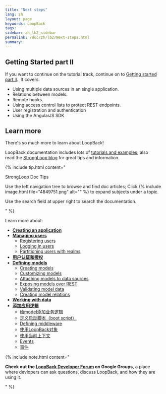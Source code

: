 ```yaml
---
title: "Next steps"
lang: zh
layout: page
keywords: LoopBack
tags:
sidebar: zh_lb2_sidebar
permalink: /doc/zh/lb2/Next-steps.html
summary:
---
```


## Getting Started part II

If you want to continue on the tutorial track, continue on to [Getting started part II](/doc/{{page.lang}}/lb2/Getting-started-part-II.html).  It covers:

*   Using multiple data sources in an single application.
*   Relations between models.
*   Remote hooks.
*   Using access control lists to protect REST endpoints.
*   User registration and authentication
*   Using the AngularJS SDK

## Learn more

There's so much more to learn about LoopBack!  

LoopBack documentation includes lots of [tutorials and examples](/doc/{{page.lang}}/lb2/Tutorials-and-examples.html); also read the [StrongLoop blog](http://strongloop.com/strongblog/) for great tips and information.

{% include tip.html content="

StrongLoop Doc Tips

Use the left navigation tree to browse and find doc articles; Click {% include image.html file=\"4849751.png\" alt=\"\" %} to expand subjects under a topic.

Use the search field at upper right to search the documentation. 

" %}

Learn more about:

*   **[Creating an application](/doc/{{page.lang}}/lb2/Creating-an-application.html)**
*   **[Managing users](/doc/{{page.lang}}/lb2/Managing-users.html)**
    *   [Registering users](/doc/{{page.lang}}/lb2/Registering-users.html)
    *   [Logging in users](/doc/{{page.lang}}/lb2/Logging-in-users.html)
    *   [Partitioning users with realms](/doc/{{page.lang}}/lb2/Partitioning-users-with-realms.html)
*   **[用户认证和授权](/doc/{{page.lang}}/lb2/6094988.html)**
*   **[Defining models](/doc/{{page.lang}}/lb2/Defining-models.html)**
    *   [Creating models](/doc/{{page.lang}}/lb2/Creating-models.html)
    *   [Customizing models](/doc/{{page.lang}}/lb2/Customizing-models.html)
    *   [Attaching models to data sources](/doc/{{page.lang}}/lb2/Attaching-models-to-data-sources.html)
    *   [Exposing models over REST](/doc/{{page.lang}}/lb2/Exposing-models-over-REST.html)
    *   [Validating model data](/doc/{{page.lang}}/lb2/Validating-model-data.html)
    *   [Creating model relations](/doc/{{page.lang}}/lb2/Creating-model-relations.html)
*   **[Working with data](/doc/{{page.lang}}/lb2/Working-with-data.html)**
*   **[添加应用逻辑](/doc/{{page.lang}}/lb2/6095037.html)**
    *   [给model添加业务逻辑](/doc/{{page.lang}}/lb2/6095039.html)
    *   [定义启动脚本（boot script）](/doc/{{page.lang}}/lb2/6095038.html)
    *   [Defining middleware](/doc/{{page.lang}}/lb2/Defining-middleware.html)
    *   [使用LoopBack对象](/doc/{{page.lang}}/lb2/6095045.html)
    *   [使用当前上下文](/doc/{{page.lang}}/lb2/6095047.html)
    *   [Events](/doc/{{page.lang}}/lb2/Events.html)
    *   [事件](/doc/{{page.lang}}/lb2/8880469.html)

{% include note.html content="

**Check out the [LoopBack Developer Forum](https://groups.google.com/forum/#!forum/loopbackjs) on Google Groups**, a place where devlopers can ask questions, discuss LoopBack, and how they are using it.

" %}
